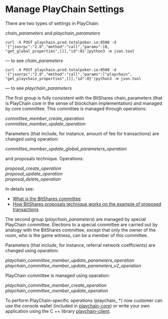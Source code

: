 # Manage PlayChain Settings

There are two types of settings in PlayChain:

_chain_parameters_ and _playchain_parameters_

`curl -X POST playchain.prod.totalpoker.io:8500 -d '{"jsonrpc":"2.0","method":"call","params":[0, "get_global_properties",[]],"id":0}'|python3 -m json.tool`

— to see _chain_parameters_

`curl -X POST playchain.prod.totalpoker.io:8500 -d '{"jsonrpc":"2.0","method":"call","params":["playchain", "get_playchain_properties",[]],"id":0}'|python3 -m json.tool`

— to see _playchain_parameters_

The first group is fully consistent with the BitShares chain_parameters (that is PlayChain core in the sense of blockchain implementation) and managed by core committee. This committee is managed through operations:

_committee_member_create_operation_  
_committee_member_update_operation_

Parameters (that include, for instance, amount of fee for transactions) are changed using oparation:

_committee_member_update_global_parameters_operation_

and proposals technique. Operations:

_proposal_create_operation_  
_proposal_update_operation_  
_proposal_delete_operation_

In details see:    
* [What is the BitShares committee](https://how.bitshares.works/en/master/bts_holders/community_members.html)
* [How BitShares proposals technique works on the example of proposed transactions](https://how.bitshares.works/en/master/user_guide/fund_account.html)

The second group (_playchain_parameters_) are managed by special PlayChain committee.
Elections to a special committee are carried out by analogy with the BitShares committee, except that only the owner of the room, who is the game witness, can be a member of this committee.

Parameters (that include, for instance, referral network coefficients) are changed using oparation:

_playchain_committee_member_update_parameters_operation_  
_playchain_committee_member_update_parameters_v2_operation_

PlayChain committee is managed using oparation:

_playchain_committee_member_create_operation_  
_playchain_committee_member_update_operation_ 

To perform PlayChain-specific operations (playchain_ *) now customer can use the console wallet (included in [playchain-core](https://github.com/totalgames/playchain-core.git)) or write your own application using the C ++ library [playchain-client](https://github.com/totalgames/playchain-client.git).
